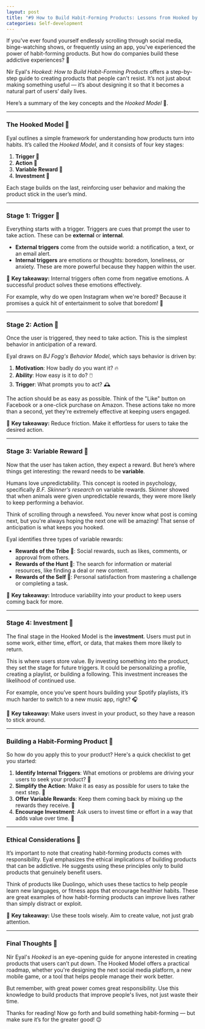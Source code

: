 ```yaml
---
layout: post
title: "#9 How to Build Habit-Forming Products: Lessons from Hooked by Nir Eyal 🚀"
categories: Self-development
---
```



If you've ever found yourself endlessly scrolling through social media, binge-watching shows, or frequently using an app, you've experienced the power of habit-forming products. But how do companies build these addictive experiences? 🤔

Nir Eyal's *Hooked: How to Build Habit-Forming Products* offers a step-by-step guide to creating products that people can't resist. It’s not just about making something useful — it’s about designing it so that it becomes a natural part of users’ daily lives.

Here’s a summary of the key concepts and the *Hooked Model* 📘.

---

### The Hooked Model 🎣

Eyal outlines a simple framework for understanding how products turn into habits. It’s called the *Hooked Model*, and it consists of four key stages:

1. **Trigger 🔔**
2. **Action 🏃**
3. **Variable Reward 🎁**
4. **Investment 💼**

Each stage builds on the last, reinforcing user behavior and making the product stick in the user’s mind.

---

### Stage 1: Trigger 🔔

Everything starts with a trigger. Triggers are cues that prompt the user to take action. These can be **external** or **internal**.

- **External triggers** come from the outside world: a notification, a text, or an email alert.
- **Internal triggers** are emotions or thoughts: boredom, loneliness, or anxiety. These are more powerful because they happen within the user.

🔑 **Key takeaway:** Internal triggers often come from negative emotions. A successful product solves these emotions effectively.

For example, why do we open Instagram when we're bored? Because it promises a quick hit of entertainment to solve that boredom! 📱

---

### Stage 2: Action 🏃

Once the user is triggered, they need to take action. This is the simplest behavior in anticipation of a reward.

Eyal draws on *BJ Fogg's Behavior Model*, which says behavior is driven by:
1. **Motivation**: How badly do you want it? 🔥
2. **Ability**: How easy is it to do? 🖱️
3. **Trigger**: What prompts you to act? 🕰️

The action should be as easy as possible. Think of the "Like" button on Facebook or a one-click purchase on Amazon. These actions take no more than a second, yet they're extremely effective at keeping users engaged.

🔑 **Key takeaway:** Reduce friction. Make it effortless for users to take the desired action.

---

### Stage 3: Variable Reward 🎁

Now that the user has taken action, they expect a reward. But here’s where things get interesting: the reward needs to be **variable**.

Humans love unpredictability. This concept is rooted in psychology, specifically *B.F. Skinner’s research* on variable rewards. Skinner showed that when animals were given unpredictable rewards, they were more likely to keep performing a behavior.

Think of scrolling through a newsfeed. You never know what post is coming next, but you're always hoping the next one will be amazing! That sense of anticipation is what keeps you hooked.

Eyal identifies three types of variable rewards:
- **Rewards of the Tribe 👥**: Social rewards, such as likes, comments, or approval from others.
- **Rewards of the Hunt 🎯**: The search for information or material resources, like finding a deal or new content.
- **Rewards of the Self 🏅**: Personal satisfaction from mastering a challenge or completing a task.

🔑 **Key takeaway:** Introduce variability into your product to keep users coming back for more.

---

### Stage 4: Investment 💼

The final stage in the Hooked Model is the **investment**. Users must put in some work, either time, effort, or data, that makes them more likely to return.

This is where users store value. By investing something into the product, they set the stage for future triggers. It could be personalizing a profile, creating a playlist, or building a following. This investment increases the likelihood of continued use.

For example, once you’ve spent hours building your Spotify playlists, it’s much harder to switch to a new music app, right? 🎧

🔑 **Key takeaway:** Make users invest in your product, so they have a reason to stick around.

---

### Building a Habit-Forming Product 🧠

So how do you apply this to your product? Here's a quick checklist to get you started:

1. **Identify Internal Triggers**: What emotions or problems are driving your users to seek your product? 🤔
2. **Simplify the Action**: Make it as easy as possible for users to take the next step. 🏃
3. **Offer Variable Rewards**: Keep them coming back by mixing up the rewards they receive. 🎉
4. **Encourage Investment**: Ask users to invest time or effort in a way that adds value over time. 💪

---

### Ethical Considerations 🤝

It’s important to note that creating habit-forming products comes with responsibility. Eyal emphasizes the ethical implications of building products that can be addictive. He suggests using these principles only to build products that genuinely benefit users.

Think of products like Duolingo, which uses these tactics to help people learn new languages, or fitness apps that encourage healthier habits. These are great examples of how habit-forming products can improve lives rather than simply distract or exploit.

🔑 **Key takeaway:** Use these tools wisely. Aim to create value, not just grab attention.

---

### Final Thoughts 💬

Nir Eyal's *Hooked* is an eye-opening guide for anyone interested in creating products that users can’t put down. The Hooked Model offers a practical roadmap, whether you're designing the next social media platform, a new mobile game, or a tool that helps people manage their work better.

But remember, with great power comes great responsibility. Use this knowledge to build products that improve people's lives, not just waste their time.

Thanks for reading! Now go forth and build something habit-forming — but make sure it’s for the greater good! 😉
